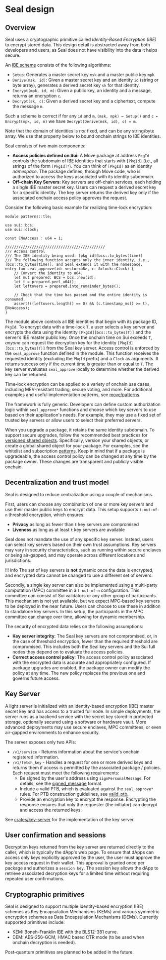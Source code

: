 # Seal design

## Overview

Seal uses a cryptographic primitive called *Identity-Based Encryption (IBE)* to encrypt stored data. This design detail is abstracted away from both developers and users, as Seal does not have visibility into the data it helps secure.

An [IBE scheme](https://en.wikipedia.org/wiki/Identity-based_encryption) consists of the following algorithms:

- `Setup`: Generates a master secret key `msk` and a master public key `mpk`.
- `Derive(msk, id)`: Given a master secret key and an identity `id` (string or byte array), generates a derived secret key `sk` for that identity.
- `Encrypt(mpk, id, m)`: Given a public key, an identity and a message, returns an encryption `c`.
- `Decrypt(sk, c)`: Given  a derived secret key and a ciphertext, compute the message `m`.

Such a scheme is correct if for any `id` and `m`, `(msk, mpk) ← Setup()` and `c ← Encrypt(mpk, id, m)` we have `Decrypt(Derive(msk, id), c) = m`.

Note that the domain of identities is *not* fixed, and can be any string/byte array. We use that property below to bound onchain strings to IBE identities.

Seal consists of two main components:

- **Access policies defined on Sui:** A Move package at address `PkgId` controls the subdomain of IBE identities that starts with `[PkgId]` (i.e., all strings of the form `[PkgId]*`). You can think of `[PkgId]` as an identity *namespace*. The package defines, through Move code, who is authorized to access the keys associated with its identity subdomain.
- **Off-chain Key Servers:** Key servers are off-chain services, each holding a single IBE master secret key. Users can request a derived secret key for a specific identity. The key server returns the derived key only if the associated onchain access policy approves the request.

Consider the following basic example for realizing time-lock encryption:
```move
module patterns::tle;

use sui::bcs;
use sui::clock;

const ENoAccess : u64 = 1;

/////////////////////////////////////////////
/// Access control
/// The IBE identity being used: [pkg id][bcs::to_bytes(time)]
/// The following function accepts only the inner identity, i.e., [bcs::to_bytes(time)], and Seal extends it with the namespace.
entry fun seal_approve(id: vector<u8>, c: &clock::Clock) {
    // Convert the identity to u64.
    let mut prepared: BCS = bcs::new(id);
    let t = prepared.peel_u64();
    let leftovers = prepared.into_remainder_bytes();

    // Check that the time has passed and the entire identity is consumed.
    assert!((leftovers.length() == 0) && (c.timestamp_ms() >= t), ENoAccess);
}
```

The module above controls all IBE identities that begin with its package ID, `PkgId`. To encrypt data with a time-lock `T`, a user selects a key server and encrypts the data using the identity `[PkgId][bcs::to_bytes(T)]` and the server’s IBE master public key. Once the onchain time on Sui exceeds `T`, *anyone* can request the decryption key for the identity `[PkgId][bcs::to_bytes(T)]` from the Seal key server. Access control is enforced by the `seal_approve` function defined in the module. This function receives the requested identity (excluding the `PkgId` prefix) and a `Clock` as arguments. It returns success only if the current time is greater than or equal to `T`. The key server evaluates `seal_approve` locally to determine whether the derived key can be returned.

Time-lock encryption can be applied to a variety of onchain use cases, including MEV-resistant trading, secure voting, and more. For additional examples and useful implementation patterns, see [move/patterns](https://github.com/MystenLabs/seal/tree/main/move/patterns).

The framework is fully generic. Developers can define custom authorization logic within `seal_approve*` functions and choose which key servers to use based on their application's needs. For example, they may use a fixed set of trusted key servers or allow users to select their preferred servers.

When you upgrade a package, it retains the same identity subdomain. To support secure upgrades, follow the recommended best practices for [versioned shared objects](https://docs.sui.io/concepts/sui-move-concepts/packages/upgrade#versioned-shared-objects). Specifically, version your shared objects, or create a global shared object for your package. For examples, see the whitelist and subscription [patterns](https://github.com/MystenLabs/seal/tree/main/move/patterns).
Keep in mind that if a package is upgradeable, the access control policy can be changed at any time by the package owner. These changes are transparent and publicly visible onchain.

## Decentralization and trust model

Seal is designed to reduce centralization using a couple of mechanisms.

First, users can choose any combination of one or more key servers and use their master public keys to encrypt data. This setup supports `t-out-of-n` threshold encryption, which ensures:

- **Privacy** as long as fewer than `t` key servers are compromised
- **Liveness** as long as at least `t` key servers are available

Seal does not mandate the use of any specific key server. Instead, users can select key servers based on their own trust assumptions. Key servers may vary in security characteristics, such as running within secure enclaves or being air-gapped, and may operate across different locations and jurisdictions.

!!! info
    The set of key servers is **not** dynamic once the data is encrypted, and encrypted data cannot be changed to use a different set of servers.

Secondly, a single key server can also be implemented using a multi-party computation (MPC) committee in a `t-out-of-n` configuration. This committee can consist of Sui validators or any other group of participants. This mechanism is not yet available, but we expect MPC-based key servers to be deployed in the near future. Users can choose to use these in addition to standalone key servers. In this setup, the participants in the MPC committee can change over time, allowing for dynamic membership.

The security of encrypted data relies on the following assumptions:

- **Key server integrity**: The Seal key servers are not compromised, or, in the case of threshold encryption, fewer than the required threshold are compromised. This includes both the Seal key servers and the Sui full nodes they depend on to evaluate the access policies.
- **Correct access control policy**: The access control policy associated with the encrypted data is accurate and appropriately configured. If package upgrades are enabled, the package owner can modify the policy at any time. The new policy replaces the previous one and governs future access.

## Key Server
A light server is initialized with an identity-based encryption (IBE) master secret key and has access to a trusted full node. In simple deployments, the server runs as a backend service with the secret key stored in protected storage, optionally secured using a software or hardware vault. More advanced deployments may use secure enclaves, MPC committees, or even air-gapped environments to enhance security.

The server exposes only two APIs:

- `/v1/service` - Returns information about the service's onchain registered information.
- `/v1/fetch_key` - Handles a request for one or more derived keys and returns them if access is permitted by the associated package / policies. Each request must meet the following requirements:
    - Be signed by the user's address using `signPersonalMessage`. For details, see the [signed_message](https://github.com/MystenLabs/seal/tree/main/crates/key-server/src/signed_message.rs) format.
    - Include a valid PTB, which is evaluated against the `seal_approve*` rules. For PTB construction guidelines, see [valid_ptb](https://github.com/MystenLabs/seal/tree/main/crates/key-server/src/valid_ptb.rs).
    - Provide an encryption key to encrypt the response. Encrypting the response ensures that only the requester (the initiator) can decrypt and access the returned keys.

See [crates/key-server](https://github.com/MystenLabs/seal/tree/main/crates/key-server/src/server.rs) for the implementation of the key server.

## User confirmation and sessions
Decryption keys returned from the key server are returned directly to the caller, which is typically the dApp's web page. To ensure that dApps can access only keys explicitly approved by the user, the user must approve the key access request in their wallet. This approval is granted once per package and authorizes a `session key`. The session key allows the dApp to retrieve associated decryption keys for a limited time without requiring repeated user confirmations.

## Cryptographic primitives
Seal is designed to support multiple identity-based encryption (IBE) schemes as Key Encapsulation Mechanisms (KEMs) and various symmetric encryption schemes as Data Encapsulation Mechanisms (DEMs). Currently supported primitives include:
- KEM: Boneh-Franklin IBE with the BLS12-381 curve.
- DEM: AES-256-GCM, HMAC based CTR mode (to be used when onchain decryption is needed).

Post-quantum primitives are planned to be added in the future.
